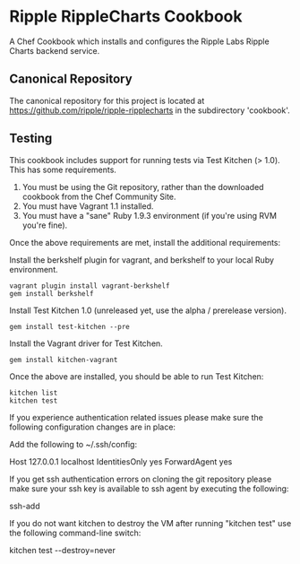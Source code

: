 # Ripple RippleCharts Cookbook
A Chef Cookbook which installs and configures the Ripple Labs
Ripple Charts backend service.

## Canonical Repository
The canonical repository for this project is located at https://github.com/ripple/ripple-ripplecharts
in the subdirectory 'cookbook'.

## Testing

This cookbook includes support for running tests via Test Kitchen (> 1.0). This has some requirements.

1. You must be using the Git repository, rather than the downloaded cookbook from the Chef Community Site.
2. You must have Vagrant 1.1 installed.
3. You must have a "sane" Ruby 1.9.3 environment (if you're using RVM you're fine).

Once the above requirements are met, install the additional requirements:

Install the berkshelf plugin for vagrant, and berkshelf to your local Ruby environment.

    vagrant plugin install vagrant-berkshelf
    gem install berkshelf

Install Test Kitchen 1.0 (unreleased yet, use the alpha / prerelease version).

    gem install test-kitchen --pre

Install the Vagrant driver for Test Kitchen.

    gem install kitchen-vagrant

Once the above are installed, you should be able to run Test Kitchen:

    kitchen list
    kitchen test

If you experience authentication related issues please make sure the following configuration
changes are in place:

Add the following to ~/.ssh/config:

Host 127.0.0.1 localhost
  IdentitiesOnly yes
  ForwardAgent yes

If you get ssh authentication errors on cloning the git repository please make sure your
ssh key is available to ssh agent by executing the following:

ssh-add <key>

If you do not want kitchen to destroy the VM after running "kitchen test" use the following command-line
switch:

kitchen test --destroy=never
